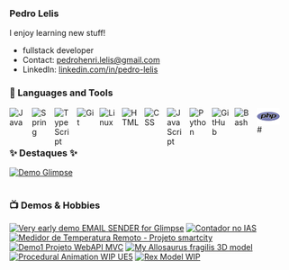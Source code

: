 ### Pedro Lelis

I enjoy learning new stuff!

-  fullstack developer 
-  Contact: pedrohenri.lelis@gmail.com
-  LinkedIn: <a href="https://www.linkedin.com/in/pedro-lelis">linkedin.com/in/pedro-lelis</a>

### 🧰 Languages and Tools

<img align="left" alt="Java" width="30px" style="padding-right:10px;" src="https://cdn.jsdelivr.net/gh/devicons/devicon/icons/java/java-original.svg"/>
<img align="left" alt="Spring" width="30px" style="padding-right:10px;" src="https://upload.wikimedia.org/wikipedia/commons/e/ee/.NET_Core_Logo.svg" />
<img align="left" alt="TypeScript" width="30px" style="padding-right:10px;" src="https://upload.wikimedia.org/wikipedia/commons/d/d7/Sql_data_base_with_logo.svg" />
<img align="left" alt="Git" width="30px" style="padding-right:10px;" src="https://cdn.jsdelivr.net/gh/devicons/devicon/icons/git/git-original.svg" />
<img align="left" alt="Linux" width="30px" style="padding-right:10px;" src="https://cdn.jsdelivr.net/gh/devicons/devicon/icons/linux/linux-original.svg" />
<img align="left" alt="HTML" width="30px" style="padding-right:10px;" src="https://cdn.jsdelivr.net/gh/devicons/devicon/icons/html5/html5-plain.svg" />
<img align="left" alt="CSS" width="30px" style="padding-right:10px;" src="https://cdn.jsdelivr.net/gh/devicons/devicon/icons/css3/css3-plain.svg" />
<img align="left" alt="JavaScript" width="30px" style="padding-right:10px;" src="https://cdn.jsdelivr.net/gh/devicons/devicon/icons/javascript/javascript-plain.svg" />
<img align="left" alt="Python" width="30px" style="padding-right:10px;" src="https://cdn.jsdelivr.net/gh/devicons/devicon/icons/python/python-plain.svg" />
<img align="left" alt="GitHub" width="30px" style="padding-right:10px;" src="https://cdn.jsdelivr.net/gh/devicons/devicon/icons/github/github-original.svg" />
<img align="left" alt="Bash" width="30px" style="padding-right:10px;" src="https://cdn.jsdelivr.net/gh/devicons/devicon/icons/bash/bash-original.svg" />
<img align="center" alt="Pedro-PHP" height="30" width="40" src="https://raw.githubusercontent.com/devicons/devicon/master/icons/php/php-original.svg">
<br />
#

### ✨ Destaques ✨

[![Demo Glimpse](https://ytcards.demolab.com/?id=BCI66fvTARg&title=Demo+Glimpse&lang=en&timestamp=1725717641&background_color=%230d1117&title_color=%23ffffff&stats_color=%23dedede&max_title_lines=1&width=250&border_radius=5&duration=415 "Rex Model WIP")](https://www.youtube.com/watch?v=BCI66fvTARg)

#

### 📺 Demos & Hobbies

<!-- BEGIN YOUTUBE-CARDS -->

[![Very early demo EMAIL SENDER for Glimpse](https://ytcards.demolab.com/?id=ZsKv8EwrXEs&title=Very+early+demo+EMAIL+SENDER+for+Glimpse&lang=en&timestamp=1725717641&background_color=%230d1117&title_color=%23ffffff&stats_color=%23dedede&max_title_lines=1&width=250&border_radius=5&duration=415 "Very early demo EMAIL SENDER for Glimpse")](https://youtu.be/ZsKv8EwrXEs)
[![Contador no IAS](https://ytcards.demolab.com/?id=SSuMUDicSsM&title=Contador+No+IAS&lang=en&timestamp=1725717641&background_color=%230d1117&title_color=%23ffffff&stats_color=%23dedede&max_title_lines=1&width=250&border_radius=5&duration=415 "Contador no IAS")](https://www.youtube.com/watch?v=SSuMUDicSsM&list=PLyt32F0BzAGSS2JdX_6KPYjGkEOLdjXCh) 
[![Medidor de Temperatura Remoto - Projeto smartcity](https://ytcards.demolab.com/?id=TFhT6AC-nyc&title=Medidor+de+Temperatura+Remoto+-+Projeto+smartcity&lang=en&timestamp=1725717641&background_color=%230d1117&title_color=%23ffffff&stats_color=%23dedede&max_title_lines=1&width=250&border_radius=5&duration=415 "Medidor de Temperatura Remoto - Projeto smartcity")](https://www.youtube.com/watch?v=TFhT6AC-nyc)
[![Demo1 Projeto WebAPI MVC](https://ytcards.demolab.com/?id=uvrD627f2wQ&title=Demo1+Projeto+WebAPI+MVC&lang=en&timestamp=1725717641&background_color=%230d1117&title_color=%23ffffff&stats_color=%23dedede&max_title_lines=1&width=250&border_radius=5&duration=415 "Demo1 Projeto WebAPI MVC")](https://www.youtube.com/watch?v=SSuMUDicSsM&list=PLyt32F0BzAGSS2JdX_6KPYjGkEOLdjXCh)
[![My Allosaurus fragilis 3D model](https://ytcards.demolab.com/?id=GDUX1tNcIxw&title=My+Allosaurus+fragilis+3D+model&lang=en&timestamp=1725717641&background_color=%230d1117&title_color=%23ffffff&stats_color=%23dedede&max_title_lines=1&width=250&border_radius=5&duration=415 "My Allosaurus fragilis 3D model")](https://www.youtube.com/watch?v=GDUX1tNcIxw)
[![Procedural Animation WIP UE5](https://ytcards.demolab.com/?id=DVQEEdFjTzc&title=Procedural+Animation+WIP+UE5&lang=en&timestamp=1725717641&background_color=%230d1117&title_color=%23ffffff&stats_color=%23dedede&max_title_lines=1&width=250&border_radius=5&duration=415 "Procedural Animation WIP UE5")](https://www.youtube.com/watch?v=DVQEEdFjTzc)
[![Rex Model WIP](https://ytcards.demolab.com/?id=U9LHf1l6x1o&title=Rex+Model+WIP+&lang=en&timestamp=1725717641&background_color=%230d1117&title_color=%23ffffff&stats_color=%23dedede&max_title_lines=1&width=250&border_radius=5&duration=415 "Rex Model WIP")](https://youtu.be/U9LHf1l6x1o)
<!-- END YOUTUBE-CARDS -->

